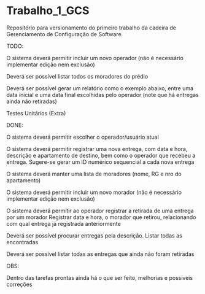 # Trabalho_1_GCS
Repositório para versionamento do primeiro trabalho da cadeira de Gerenciamento de Configuração de Software.

TODO: 

O sistema deverá permitir incluir um novo operador (não é necessário implementar edição nem
exclusão)

Deverá ser possível listar todos os moradores do prédio

Deverá ser possível gerar um relatório como o exemplo abaixo, entre uma data inicial e uma
data final escolhidas pelo operador (note que há entregas ainda não retiradas)

Testes Unitários (Extra)

DONE:

O sistema deverá permitir escolher o operador/usuário atual

O sistema deverá permitir registrar uma nova entrega, com data e hora, descrição e
apartamento de destino, bem como o operador que recebeu a entrega. Sugere-se gerar um ID
numérico sequencial a cada nova entrega

O sistema deverá manter uma lista de moradores (nome, RG e nro do apartamento)

O sistema deverá permitir incluir um novo morador (não é necessário implementar edição nem
exclusão)

O sistema deverá permitir ao operador registrar a retirada de uma entrega por um morador
Registrar data e hora, o morador que retirou, relacionando com qual entrega já registrada
anteriormente

Deverá ser possível procurar entregas pela descrição. Listar todas as encontradas

Deverá ser possível listar todas as entregas que ainda não foram retiradas

OBS:

Dentro das tarefas prontas ainda há o que ser feito, melhorias e possíveis correções

